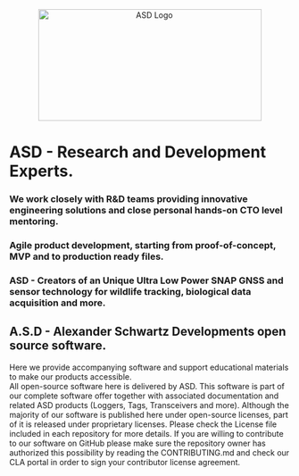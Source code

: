 <center>
  <a href="https://asd-tech.com">
    <img src="https://static.wixstatic.com/media/3e2626_cbd6a4aefaa84011ae19d94b2e869594~mv2.png" alt="ASD Logo" style="width:400px;height:200px;"/>
  </a>
</center>
<H1>ASD - Research and Development Experts.</H1>


<H3>We work closely with R&D teams providing innovative engineering solutions and close personal hands-on CTO level mentoring.<H3>
<H3>Agile product development, starting from proof-of-concept, MVP and to production ready files.<H3>
<H3>ASD - Creators of an Unique Ultra Low Power SNAP GNSS and sensor technology for wildlife tracking, biological data acquisition and more.<H3>

<H2>A.S.D - Alexander Schwartz Developments open source software.</H2>
<p>Here we provide accompanying software and support educational materials to make our products accessible.<br>
All open-source software here is delivered by ASD. This software is part of our complete software offer together with associated documentation and related ASD products (Loggers, Tags, Transceivers and more).
Although the majority of our software is published here under open-source licenses, part of it is released under proprietary licenses. Please check the License file included in each repository for more details.
If you are willing to contribute to our software on GitHub please make sure the repository owner has authorized this possibility by reading the CONTRIBUTING.md and check our CLA portal in order to sign your contributor license agreement.
</p>
